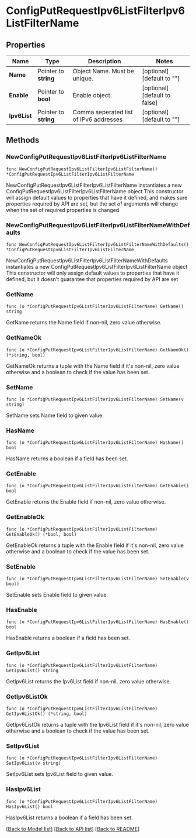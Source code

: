# ConfigPutRequestIpv6ListFilterIpv6ListFilterName

## Properties

Name | Type | Description | Notes
------------ | ------------- | ------------- | -------------
**Name** | Pointer to **string** | Object Name. Must be unique. | [optional] [default to ""]
**Enable** | Pointer to **bool** | Enable object. | [optional] [default to false]
**Ipv6List** | Pointer to **string** | Comma seperated list of IPv6 addresses | [optional] [default to ""]

## Methods

### NewConfigPutRequestIpv6ListFilterIpv6ListFilterName

`func NewConfigPutRequestIpv6ListFilterIpv6ListFilterName() *ConfigPutRequestIpv6ListFilterIpv6ListFilterName`

NewConfigPutRequestIpv6ListFilterIpv6ListFilterName instantiates a new ConfigPutRequestIpv6ListFilterIpv6ListFilterName object
This constructor will assign default values to properties that have it defined,
and makes sure properties required by API are set, but the set of arguments
will change when the set of required properties is changed

### NewConfigPutRequestIpv6ListFilterIpv6ListFilterNameWithDefaults

`func NewConfigPutRequestIpv6ListFilterIpv6ListFilterNameWithDefaults() *ConfigPutRequestIpv6ListFilterIpv6ListFilterName`

NewConfigPutRequestIpv6ListFilterIpv6ListFilterNameWithDefaults instantiates a new ConfigPutRequestIpv6ListFilterIpv6ListFilterName object
This constructor will only assign default values to properties that have it defined,
but it doesn't guarantee that properties required by API are set

### GetName

`func (o *ConfigPutRequestIpv6ListFilterIpv6ListFilterName) GetName() string`

GetName returns the Name field if non-nil, zero value otherwise.

### GetNameOk

`func (o *ConfigPutRequestIpv6ListFilterIpv6ListFilterName) GetNameOk() (*string, bool)`

GetNameOk returns a tuple with the Name field if it's non-nil, zero value otherwise
and a boolean to check if the value has been set.

### SetName

`func (o *ConfigPutRequestIpv6ListFilterIpv6ListFilterName) SetName(v string)`

SetName sets Name field to given value.

### HasName

`func (o *ConfigPutRequestIpv6ListFilterIpv6ListFilterName) HasName() bool`

HasName returns a boolean if a field has been set.

### GetEnable

`func (o *ConfigPutRequestIpv6ListFilterIpv6ListFilterName) GetEnable() bool`

GetEnable returns the Enable field if non-nil, zero value otherwise.

### GetEnableOk

`func (o *ConfigPutRequestIpv6ListFilterIpv6ListFilterName) GetEnableOk() (*bool, bool)`

GetEnableOk returns a tuple with the Enable field if it's non-nil, zero value otherwise
and a boolean to check if the value has been set.

### SetEnable

`func (o *ConfigPutRequestIpv6ListFilterIpv6ListFilterName) SetEnable(v bool)`

SetEnable sets Enable field to given value.

### HasEnable

`func (o *ConfigPutRequestIpv6ListFilterIpv6ListFilterName) HasEnable() bool`

HasEnable returns a boolean if a field has been set.

### GetIpv6List

`func (o *ConfigPutRequestIpv6ListFilterIpv6ListFilterName) GetIpv6List() string`

GetIpv6List returns the Ipv6List field if non-nil, zero value otherwise.

### GetIpv6ListOk

`func (o *ConfigPutRequestIpv6ListFilterIpv6ListFilterName) GetIpv6ListOk() (*string, bool)`

GetIpv6ListOk returns a tuple with the Ipv6List field if it's non-nil, zero value otherwise
and a boolean to check if the value has been set.

### SetIpv6List

`func (o *ConfigPutRequestIpv6ListFilterIpv6ListFilterName) SetIpv6List(v string)`

SetIpv6List sets Ipv6List field to given value.

### HasIpv6List

`func (o *ConfigPutRequestIpv6ListFilterIpv6ListFilterName) HasIpv6List() bool`

HasIpv6List returns a boolean if a field has been set.


[[Back to Model list]](../README.md#documentation-for-models) [[Back to API list]](../README.md#documentation-for-api-endpoints) [[Back to README]](../README.md)


